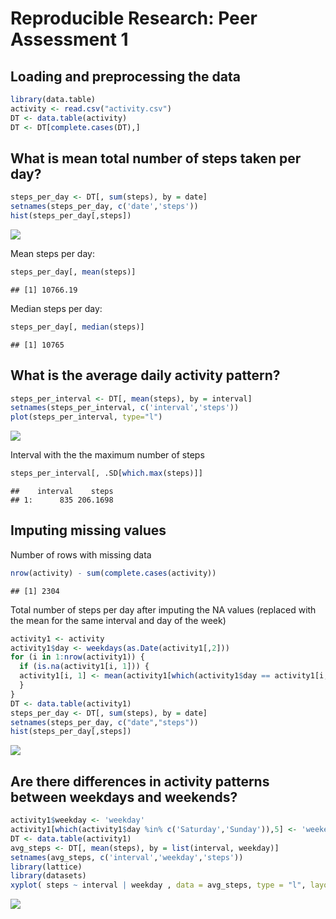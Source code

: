# Reproducible Research: Peer Assessment 1

## Loading and preprocessing the data

```r
library(data.table)
activity <- read.csv("activity.csv")
DT <- data.table(activity)
DT <- DT[complete.cases(DT),]
```

## What is mean total number of steps taken per day?

```r
steps_per_day <- DT[, sum(steps), by = date]
setnames(steps_per_day, c('date','steps'))
hist(steps_per_day[,steps])
```

![](PA1_template1_files/figure-html/unnamed-chunk-2-1.png) 

Mean steps per day:

```r
steps_per_day[, mean(steps)]
```

```
## [1] 10766.19
```

Median steps per day:

```r
steps_per_day[, median(steps)]
```

```
## [1] 10765
```

## What is the average daily activity pattern?

```r
steps_per_interval <- DT[, mean(steps), by = interval]
setnames(steps_per_interval, c('interval','steps'))
plot(steps_per_interval, type="l")
```

![](PA1_template1_files/figure-html/unnamed-chunk-5-1.png) 

Interval with the the maximum number of steps

```r
steps_per_interval[, .SD[which.max(steps)]]
```

```
##    interval    steps
## 1:      835 206.1698
```

## Imputing missing values

Number of rows with missing data

```r
nrow(activity) - sum(complete.cases(activity))
```

```
## [1] 2304
```

Total number of steps per day after imputing the NA values (replaced with the mean for the same interval and day of the week)

```r
activity1 <- activity
activity1$day <- weekdays(as.Date(activity1[,2]))
for (i in 1:nrow(activity1)) {
  if (is.na(activity1[i, 1])) {
  activity1[i, 1] <- mean(activity1[which(activity1$day == activity1[i,4] & activity1$interval == activity1[i,3]),1], na.rm = TRUE)
  }
}
DT <- data.table(activity1)
steps_per_day <- DT[, sum(steps), by = date]
setnames(steps_per_day, c("date","steps"))
hist(steps_per_day[,steps])
```

![](PA1_template1_files/figure-html/unnamed-chunk-8-1.png) 

## Are there differences in activity patterns between weekdays and weekends?

```r
activity1$weekday <- 'weekday'
activity1[which(activity1$day %in% c('Saturday','Sunday')),5] <- 'weekend'
DT <- data.table(activity1)
avg_steps <- DT[, mean(steps), by = list(interval, weekday)]
setnames(avg_steps, c('interval','weekday','steps'))
library(lattice)
library(datasets)
xyplot( steps ~ interval | weekday , data = avg_steps, type = "l", layout = c(1,2))
```

![](PA1_template1_files/figure-html/unnamed-chunk-9-1.png) 
